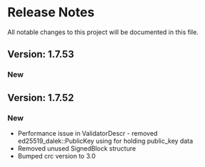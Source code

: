 # Release Notes

All notable changes to this project will be documented in this file.

## Version: 1.7.53

### New


## Version: 1.7.52

### New

- Performance issue in ValidatorDescr - removed ed25519_dalek::PublicKey using for holding public_key data
- Removed unused SignedBlock structure
- Bumped crc version to 3.0
